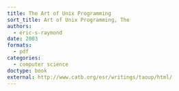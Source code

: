 ```yaml
---
title: The Art of Unix Programming
sort_title: Art of Unix Programming, The
authors:
  - eric-s-raymond
date: 2003
formats:
  - pdf
categories:
  - computer science
doctype: book
external: http://www.catb.org/esr/writings/taoup/html/
---
```

